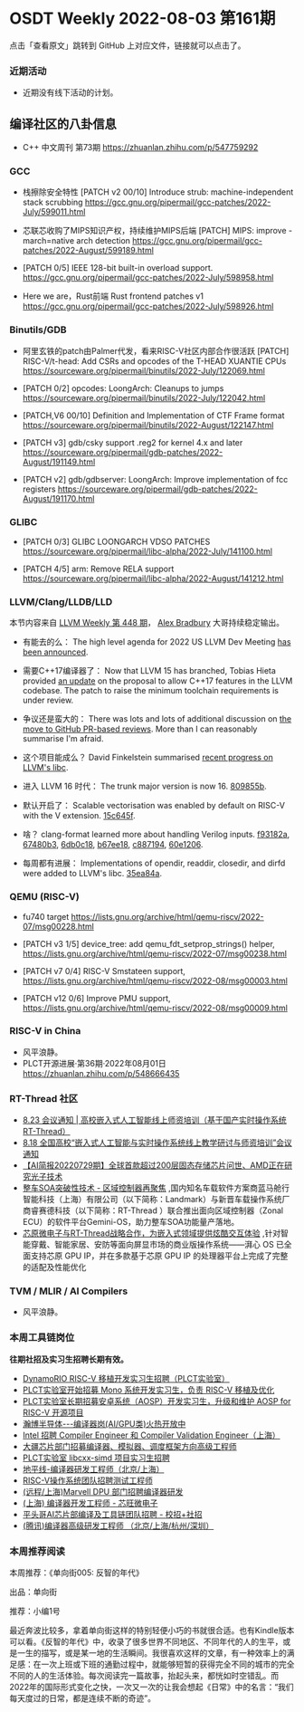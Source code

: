# OSDT Weekly 2022-08-03 第161期

点击「查看原文」跳转到 GitHub 上对应文件，链接就可以点击了。

### 近期活动

- 近期没有线下活动的计划。

## 编译社区的八卦信息

- C++ 中文周刊 第73期 https://zhuanlan.zhihu.com/p/547759292

### GCC

- 栈擦除安全特性
  [PATCH v2 00/10] Introduce strub: machine-independent stack scrubbing
  https://gcc.gnu.org/pipermail/gcc-patches/2022-July/599011.html

- 芯联芯收购了MIPS知识产权，持续维护MIPS后端
  [PATCH] MIPS: improve -march=native arch detection
  https://gcc.gnu.org/pipermail/gcc-patches/2022-August/599189.html

- [PATCH 0/5] IEEE 128-bit built-in overload support.
  https://gcc.gnu.org/pipermail/gcc-patches/2022-July/598958.html

- Here we are，Rust前端
  Rust frontend patches v1
  https://gcc.gnu.org/pipermail/gcc-patches/2022-July/598926.html

### Binutils/GDB

- 阿里玄铁的patch由Palmer代发，看来RISC-V社区内部合作很活跃
  [PATCH] RISC-V/t-head: Add CSRs and opcodes of the T-HEAD XUANTIE CPUs
  https://sourceware.org/pipermail/binutils/2022-July/122069.html

- [PATCH 0/2] opcodes: LoongArch: Cleanups to jumps
  https://sourceware.org/pipermail/binutils/2022-July/122042.html

- [PATCH,V6 00/10] Definition and Implementation of CTF Frame format
  https://sourceware.org/pipermail/binutils/2022-August/122147.html

- [PATCH v3] gdb/csky support .reg2 for kernel 4.x and later
  https://sourceware.org/pipermail/gdb-patches/2022-August/191149.html

- [PATCH v2] gdb/gdbserver: LoongArch: Improve implementation of fcc registers
  https://sourceware.org/pipermail/gdb-patches/2022-August/191170.html

### GLIBC

- [PATCH 0/3] GLIBC LOONGARCH VDSO PATCHES
  https://sourceware.org/pipermail/libc-alpha/2022-July/141100.html

- [PATCH 4/5] arm: Remove RELA support
  https://sourceware.org/pipermail/libc-alpha/2022-August/141212.html

### LLVM/Clang/LLDB/LLD

本节内容来自 [LLVM Weekly 第 448 期](http://llvmweekly.org/issue/448)，
[Alex Bradbury](https://www.linkedin.com/in/alex-bradbury/) 大哥持续稳定输出。

* 有能去的么： The high level agenda for 2022 US LLVM Dev Meeting [has been announced](https://discourse.llvm.org/t/2022-us-llvm-dev-mtg-high-level-agenda/64086).


* 需要C++17编译器了： Now that LLVM 15 has branched, Tobias Hieta provided [an update](https://discourse.llvm.org/t/c-17-in-llvm-code-base/64120) on the proposal to allow C++17 features in the LLVM codebase. The patch to raise the minimum toolchain requirements is under review.

* 争议还是蛮大的： There was lots and lots of additional discussion on [the move to GitHub PR-based reviews](https://discourse.llvm.org/t/code-review-process-update/63964).  More than I can reasonably summarise I'm afraid.

* 这个项目能成么？ David Finkelstein summarised [recent progress on LLVM's libc](https://discourse.llvm.org/t/recent-progress-on-libc/64179).

* 进入 LLVM 16 时代： The trunk major version is now 16. [809855b](https://reviews.llvm.org/rG809855b56f06).

* 默认开启了： Scalable vectorisation was enabled by default on RISC-V with the V extension. [15c645f](https://reviews.llvm.org/rG15c645f7ee67).

* 啥？ clang-format learned more about handling Verilog inputs.
  [f93182a](https://reviews.llvm.org/rGf93182a88788),
  [67480b3](https://reviews.llvm.org/rG67480b360ca0),
  [6db0c18](https://reviews.llvm.org/rG6db0c18b1af6),
  [b67ee18](https://reviews.llvm.org/rGb67ee18e85f3),
  [c887194](https://reviews.llvm.org/rGc88719483c69),
  [60e1206](https://reviews.llvm.org/rG60e12068ffeb).

* 每周都有进展： Implementations of opendir, readdir, closedir, and dirfd were added to LLVM's libc. [35ea84a](https://reviews.llvm.org/rG35ea84ad6ae3).

### QEMU (RISC-V)

- fu740 target
  https://lists.gnu.org/archive/html/qemu-riscv/2022-07/msg00228.html

- [PATCH v3 1/5] device_tree: add qemu_fdt_setprop_strings() helper,
  https://lists.gnu.org/archive/html/qemu-riscv/2022-07/msg00238.html

- [PATCH v7 0/4\] RISC-V Smstateen support,
  https://lists.gnu.org/archive/html/qemu-riscv/2022-08/msg00003.html

- [PATCH v12 0/6] Improve PMU support,
  https://lists.gnu.org/archive/html/qemu-riscv/2022-08/msg00009.html

### RISC-V in China

- 风平浪静。
- PLCT开源进展·第36期·2022年08月01日
  https://zhuanlan.zhihu.com/p/548666435

### RT-Thread 社区

- [8.23 会议通知 | 高校嵌入式人工智能线上师资培训（基于国产实时操作系统RT-Thread）](https://mp.weixin.qq.com/s/6qOIIOP2oCyosermHnNC9Q)
- [8.18 全国高校“嵌入式人工智能与实时操作系统线上教学研讨与师资培训”会议通知](https://mp.weixin.qq.com/s/MKODQ_2OBKfuae92g6B_jA)
- [【AI简报20220729期】全球首款超过200层固态存储芯片问世、AMD正在研究光子技术](https://mp.weixin.qq.com/s/EXvPIrHhZgGIu94Hkw-m3w)
- [整车SOA突破性技术 - 区域控制器再聚焦](https://mp.weixin.qq.com/s/1EOhIbUxhLH9S-1KxazGpg) ,国内知名车载软件方案商蓝马舱行智能科技（上海）有限公司（以下简称：Landmark）与新晋车载操作系统厂商睿赛德科技（以下简称：RT-Thread ）联合推出面向区域控制器（Zonal ECU）的软件平台Gemini-OS，助力整车SOA功能量产落地。
- [芯原微电子与RT-Thread战略合作，为嵌入式领域提供炫酷交互体验](https://mp.weixin.qq.com/s/TUXa3dHFJAiKx4PXMjkcYA) ,针对智能穿戴、智能家居、安防等面向屏显市场的商业版操作系统——湃心 OS 已全面支持芯原 GPU IP，并在多款基于芯原 GPU IP 的处理器平台上完成了完整的适配及性能优化


### TVM / MLIR / AI Compilers

- 风平浪静。

### 本周工具链岗位

**往期社招及实习生招聘长期有效。**

- [DynamoRIO RISC-V 移植开发实习生招聘（PLCT实验室）](https://mp.weixin.qq.com/s/J_5TjT6DOqeOXJXQI5VQxw)
- [PLCT实验室开始招募 Mono 系统开发实习生，负责 RISC-V 移植及优化](https://mp.weixin.qq.com/s/whEW7Hay1jIP1tBzIPay1A)
- [PLCT实验室长期招募安卓系统（AOSP）开发实习生，升级和维护 AOSP for RISC-V 开源项目](https://mp.weixin.qq.com/s/dJP2cEB1nex2inR5c-cJog)
- [瀚博半导体---编译器岗(AI/GPU类)火热开放中](https://mp.weixin.qq.com/s/8_KjZYa2Il4PglaGyBWk4Q)
- [Intel 招聘 Compiler Engineer 和 Compiler Validation Engineer（上海）](https://mp.weixin.qq.com/s/I3DWxXODNoLRr0kN2xMZLQ)
- [大疆芯片部门招募编译器、模拟器、调度框架方向高级工程师](https://mp.weixin.qq.com/s/Wn5NzAtUTwQNXKRvMVQWLA)
- [PLCT实验室 libcxx-simd 项目实习生招聘](https://mp.weixin.qq.com/s/EIVx5cY74GlodirySY97Qw)
- [地平线-编译器研发工程师（北京/上海）](https://mp.weixin.qq.com/s/MYObl7iWIbyrTz9hCmKWYA)
- [RISC-V操作系统团队招聘测试工程师](https://mp.weixin.qq.com/s/inLFS4pI1F74m_oJ2I7xjQ)
- [(远程/上海)Marvell DPU 部门招聘编译器研发](https://mp.weixin.qq.com/s/B6JjAhF3TZjezD1tjYHDaw)
- [(上海) 编译器开发工程师 - 芯旺微电子](https://mp.weixin.qq.com/s/nqe1-7qffnc0CaejYkpKyw)
- [平头哥AI芯片部编译及工具链团队招聘 - 校招+社招](https://mp.weixin.qq.com/s/kARbXtJotRPCNMrV-yOanA)
- [(腾讯)编译器高级研发工程师 （北京/上海/杭州/深圳）](https://mp.weixin.qq.com/s/DF-2qmHmpKZtJ1djHXM1Ug)

### 本周推荐阅读

本周推荐：《单向街005: 反智的年代》

出品：单向街

推荐：小编1号

最近奔波比较多，拿着单向街这样的特别轻便小巧的书就很合适。也有Kindle版本可以看。《反智的年代》中，收录了很多世界不同地区、不同年代的人的生平，或是一生的描写，或是某一地的生活瞬间。我很喜欢这样的文章，有一种效率上的满足感：在一次上班或下班的通勤过程中，就能够短暂的获得完全不同的城市的完全不同的人的生活体验。每次阅读完一篇故事，抬起头来，都恍如时空错乱。而2022年的国际形式变化之快，一次又一次的让我会想起《日常》中的名言：“我们每天度过的日常，都是连续不断的奇迹”。
